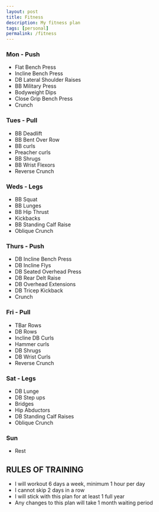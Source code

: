 ```yaml
---
layout: post
title: Fitness
description: My fitness plan
tags: [personal]
permalink: /fitness
---
```


### Mon - Push
* Flat Bench Press
* Incline Bench Press
* DB Lateral Shoulder Raises
* BB Military Press
* Bodyweight Dips
* Close Grip Bench Press
* Crunch

### Tues - Pull
* BB Deadlift
* BB Bent Over Row
* BB curls
* Preacher curls
* BB Shrugs
* BB Wrist Flexors
* Reverse Crunch

### Weds - Legs
* BB Squat
* BB Lunges
* BB Hip Thrust
* Kickbacks
* BB Standing Calf Raise
* Oblique Crunch

### Thurs - Push
* DB Incline Bench Press
* DB Incline Flys
* DB Seated Overhead Press
* DB Rear Delt Raise
* DB Overhead Extensions
* DB Tricep Kickback
* Crunch

### Fri - Pull
* TBar Rows
* DB Rows
* Incline DB Curls
* Hammer curls
* DB Shrugs
* DB Wrist Curls
* Reverse Crunch

### Sat - Legs
* DB Lunge
* DB Step ups
* Bridges
* Hip Abductors
* DB Standing Calf Raises
* Oblique Crunch

### Sun
* Rest

## RULES OF TRAINING
* I will workout 6 days a week, minimum 1 hour per day
* I cannot skip 2 days in a row
* I will stick with this plan for at least 1 full year
* Any changes to this plan will take 1 month waiting period
